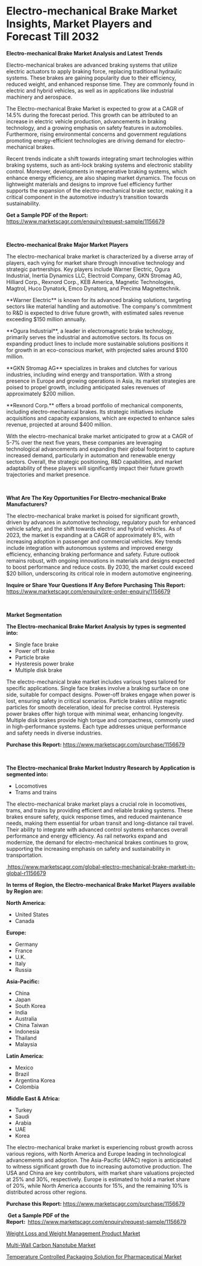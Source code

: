<p><h1>Electro-mechanical Brake Market Insights, Market Players and Forecast Till 2032</h1></p><p><strong>Electro-mechanical Brake Market Analysis and Latest Trends</strong></p>
<p><p>Electro-mechanical brakes are advanced braking systems that utilize electric actuators to apply braking force, replacing traditional hydraulic systems. These brakes are gaining popularity due to their efficiency, reduced weight, and enhanced response time. They are commonly found in electric and hybrid vehicles, as well as in applications like industrial machinery and aerospace.</p><p>The Electro-mechanical Brake Market is expected to grow at a CAGR of 14.5% during the forecast period. This growth can be attributed to an increase in electric vehicle production, advancements in braking technology, and a growing emphasis on safety features in automobiles. Furthermore, rising environmental concerns and government regulations promoting energy-efficient technologies are driving demand for electro-mechanical brakes.</p><p>Recent trends indicate a shift towards integrating smart technologies within braking systems, such as anti-lock braking systems and electronic stability control. Moreover, developments in regenerative braking systems, which enhance energy efficiency, are also shaping market dynamics. The focus on lightweight materials and designs to improve fuel efficiency further supports the expansion of the electro-mechanical brake sector, making it a critical component in the automotive industry’s transition towards sustainability.</p></p>
<p><strong>Get a Sample PDF of the Report:&nbsp;</strong> <a href="https://www.marketscagr.com/enquiry/request-sample/1156679?utm_campaign=2114&utm_medium=2&utm_source=Github&utm_content=ia&utm_term=21032025&utm_id=electro-mechanical-brake">https://www.marketscagr.com/enquiry/request-sample/1156679</a></p>
<p>&nbsp;</p>
<p><strong>Electro-mechanical Brake Major Market Players</strong></p>
<p><p>The electro-mechanical brake market is characterized by a diverse array of players, each vying for market share through innovative technology and strategic partnerships. Key players include Warner Electric, Ogura Industrial, Inertia Dynamics LLC, Electroid Company, GKN Stromag AG, Hilliard Corp., Rexnord Corp., KEB America, Magnetic Technologies, Magtrol, Huco Dynatork, Emco Dynatorq, and Precima Magnettechnik.</p><p>**Warner Electric** is known for its advanced braking solutions, targeting sectors like material handling and automotive. The company's commitment to R&D is expected to drive future growth, with estimated sales revenue exceeding $150 million annually.</p><p>**Ogura Industrial**, a leader in electromagnetic brake technology, primarily serves the industrial and automotive sectors. Its focus on expanding product lines to include more sustainable solutions positions it for growth in an eco-conscious market, with projected sales around $100 million.</p><p>**GKN Stromag AG** specializes in brakes and clutches for various industries, including wind energy and transportation. With a strong presence in Europe and growing operations in Asia, its market strategies are poised to propel growth, including anticipated sales revenues of approximately $200 million.</p><p>**Rexnord Corp.** offers a broad portfolio of mechanical components, including electro-mechanical brakes. Its strategic initiatives include acquisitions and capacity expansions, which are expected to enhance sales revenue, projected at around $400 million.</p><p>With the electro-mechanical brake market anticipated to grow at a CAGR of 5-7% over the next five years, these companies are leveraging technological advancements and expanding their global footprint to capture increased demand, particularly in automation and renewable energy sectors. Overall, the strategic positioning, R&D capabilities, and market adaptability of these players will significantly impact their future growth trajectories and market presence.</p></p>
<p>&nbsp;</p>
<p><strong>What Are The Key Opportunities For Electro-mechanical Brake Manufacturers?</strong></p>
<p><p>The electro-mechanical brake market is poised for significant growth, driven by advances in automotive technology, regulatory push for enhanced vehicle safety, and the shift towards electric and hybrid vehicles. As of 2023, the market is expanding at a CAGR of approximately 8%, with increasing adoption in passenger and commercial vehicles. Key trends include integration with autonomous systems and improved energy efficiency, enhancing braking performance and safety. Future outlook remains robust, with ongoing innovations in materials and designs expected to boost performance and reduce costs. By 2030, the market could exceed $20 billion, underscoring its critical role in modern automotive engineering.</p></p>
<p><strong>Inquire or Share Your Questions If Any Before Purchasing This Report:</strong> <a href="https://www.marketscagr.com/enquiry/pre-order-enquiry/1156679?utm_campaign=2114&utm_medium=2&utm_source=Github&utm_content=ia&utm_term=21032025&utm_id=electro-mechanical-brake">https://www.marketscagr.com/enquiry/pre-order-enquiry/1156679</a></p>
<p>&nbsp;</p>
<p><strong>Market Segmentation</strong></p>
<p><strong>The Electro-mechanical Brake Market Analysis by types is segmented into:</strong></p>
<p><ul><li>Single face brake</li><li>Power off brake</li><li>Particle brake</li><li>Hysteresis power brake</li><li>Multiple disk brake</li></ul></p>
<p><p>The electro-mechanical brake market includes various types tailored for specific applications. Single face brakes involve a braking surface on one side, suitable for compact designs. Power-off brakes engage when power is lost, ensuring safety in critical scenarios. Particle brakes utilize magnetic particles for smooth deceleration, ideal for precise control. Hysteresis power brakes offer high torque with minimal wear, enhancing longevity. Multiple disk brakes provide high torque and compactness, commonly used in high-performance systems. Each type addresses unique performance and safety needs in diverse industries.</p></p>
<p><strong>Purchase this Report:&nbsp;</strong><a href="https://www.marketscagr.com/purchase/1156679?utm_campaign=2114&utm_medium=2&utm_source=Github&utm_content=ia&utm_term=21032025&utm_id=electro-mechanical-brake">https://www.marketscagr.com/purchase/1156679</a></p>
<p>&nbsp;</p>
<p><strong>The Electro-mechanical Brake Market Industry Research by Application is segmented into:</strong></p>
<p><ul><li>Locomotives</li><li>Trams and trains</li></ul></p>
<p><p>The electro-mechanical brake market plays a crucial role in locomotives, trams, and trains by providing efficient and reliable braking systems. These brakes ensure safety, quick response times, and reduced maintenance needs, making them essential for urban transit and long-distance rail travel. Their ability to integrate with advanced control systems enhances overall performance and energy efficiency. As rail networks expand and modernize, the demand for electro-mechanical brakes continues to grow, supporting the increasing emphasis on safety and sustainability in transportation.</p></p>
<p><a href="https://www.marketscagr.com/global-electro-mechanical-brake-market-in-global-r1156679?utm_campaign=2114&utm_medium=2&utm_source=Github&utm_content=ia&utm_term=21032025&utm_id=electro-mechanical-brake">&nbsp;https://www.marketscagr.com/global-electro-mechanical-brake-market-in-global-r1156679</a></p>
<p><strong>In terms of Region, the Electro-mechanical Brake Market Players available by Region are:</strong></p>
<p>
    <p> <strong> North America: </strong>
        <ul>
            <li>United States</li>
            <li>Canada</li>
        </ul>
        </p> 
    <p> <strong> Europe: </strong>
        <ul>
            <li>Germany</li>
            <li>France</li>
            <li>U.K.</li>
            <li>Italy</li>
            <li>Russia</li>
        </ul>
        </p> 
    <p> <strong> Asia-Pacific: </strong>
        <ul>
            <li>China</li>
            <li>Japan</li>
            <li>South Korea</li>
            <li>India</li>
            <li>Australia</li>
            <li>China Taiwan</li>
            <li>Indonesia</li>
            <li>Thailand</li>
            <li>Malaysia</li>
        </ul>
        </p> 
    <p> <strong> Latin America: </strong>
        <ul>
            <li>Mexico</li>
            <li>Brazil</li>
            <li>Argentina Korea</li>
            <li>Colombia</li>
        </ul>
        </p> 
    <p> <strong> Middle East & Africa: </strong>
        <ul>
            <li>Turkey</li>
            <li>Saudi</li>
            <li>Arabia</li>
            <li>UAE</li>
            <li>Korea</li>
        </ul>
    </p>
    </p>
<p><p>The electro-mechanical brake market is experiencing robust growth across various regions, with North America and Europe leading in technological advancements and adoption. The Asia-Pacific (APAC) region is anticipated to witness significant growth due to increasing automotive production. The USA and China are key contributors, with market share valuations projected at 25% and 30%, respectively. Europe is estimated to hold a market share of 20%, while North America accounts for 15%, and the remaining 10% is distributed across other regions.</p></p>
<p><strong>Purchase this Report: </strong><a href="https://www.marketscagr.com/purchase/1156679?utm_campaign=2114&utm_medium=2&utm_source=Github&utm_content=ia&utm_term=21032025&utm_id=electro-mechanical-brake">https://www.marketscagr.com/purchase/1156679</a></p>
<p>&nbsp;<strong>Get a Sample PDF of the Report:&nbsp;&nbsp;</strong><a href="https://www.marketscagr.com/enquiry/request-sample/1156679?utm_campaign=2114&utm_medium=2&utm_source=Github&utm_content=ia&utm_term=21032025&utm_id=electro-mechanical-brake">https://www.marketscagr.com/enquiry/request-sample/1156679</a></p>
<p><strong></strong></p>
<p><p><a href="https://github.com/pizolina/Market-Research-Report-List-7/blob/main/weight-loss-and-weight-management-product-market.md?utm_campaign=2114&utm_medium=2&utm_source=Github&utm_content=ia&utm_term=21032025&utm_id=electro-mechanical-brake">Weight Loss and Weight Management Product Market</a></p><p><a href="https://github.com/tamvrosiya/Market-Research-Report-List-6/blob/main/multi-wall-carbon-nanotube-market.md?utm_campaign=2114&utm_medium=2&utm_source=Github&utm_content=ia&utm_term=21032025&utm_id=electro-mechanical-brake">Multi-Wall Carbon Nanotube Market</a></p><p><a href="https://github.com/sionepeppess/Market-Research-Report-List-1/blob/main/temperature-controlled-packaging-solution-for-pharmaceutical-market.md?utm_campaign=2114&utm_medium=2&utm_source=Github&utm_content=ia&utm_term=21032025&utm_id=electro-mechanical-brake">Temperature Controlled Packaging Solution for Pharmaceutical Market</a></p></p>